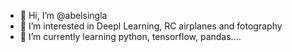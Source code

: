 - 👋 Hi, I’m @abelsingla
- 👀 I’m interested in Deepl Learning, RC airplanes and fotography
- 🌱 I’m currently learning python, tensorflow, pandas....


<!---
abelsingla/abelsingla is a ✨ special ✨ repository because its `README.md` (this file) appears on your GitHub profile.
You can click the Preview link to take a look at your changes.
--->
